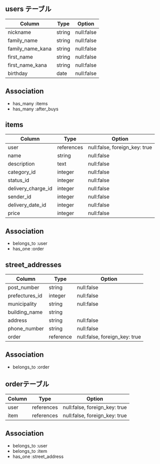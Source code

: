 
## users テーブル
| Column           | Type    | Option     |
| ---------------- | ------- | ---------- |
| nickname         | string  | null:false |
| family_name      | string  | null:false |
| family_name_kana | string  | null:false |
| first_name       | string  | null:false |
| first_name_kana  | string  | null:false |
| birthday         | date    | null:false |

## Association
- has_many :items
- has_many :after_buys

## items
| Column             | Type      | Option                        |
| ------------------ | --------- | ----------------------------- |
| user               |references | null:false, foreign_key: true |
| name               | string  | null:false                      |
| description        | text    | null:false                      |
| category_id        | integer | null:false                      |
| status_id          | integer | null:false                      |
| delivery_charge_id | integer | null:false                      |
| sender_id          | integer | null:false                      |
| delivery_date_id   | integer | null:false                      |
| price              | integer | null:false                      |

## Association
- belongs_to :user
- has_one :order

## street_addresses
| Column             | Type      | Option                        |
| ------------------ | --------- | ----------------------------- |
| post_number        | string    | null:false                    |
| prefectures_id     | integer   | null:false                    |
| municipality       | string    | null:false                    |
| building_name      | string    |                               |
| address            | string    | null:false                    |
| phone_number       | string    | null:false                    |
| order              | reference | null:false, foreign_key: true |


## Association
- belongs_to :order

## orderテーブル
| Column       | Type       | Option                        |
| ------------ | ---------- | ----------------------------- |
| user         | references | null:false, foreign_key: true |
| item         | references | null:false, foreign_key: true | 

## Association
- belongs_to :user
- belongs_to :item
- has_one :street_address